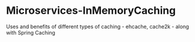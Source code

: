 # Microservices-InMemoryCaching
Uses and benefits of different types of caching - ehcache, cache2k - along with Spring Caching
